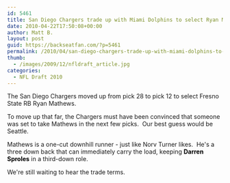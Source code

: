```yaml
---
id: 5461
title: San Diego Chargers trade up with Miami Dolphins to select Ryan Mathews
date: 2010-04-22T17:50:08+00:00
author: Matt B.
layout: post
guid: https://backseatfan.com/?p=5461
permalink: /2010/04/san-diego-chargers-trade-up-with-miami-dolphins-to-select-ryan-mathews/
thumb:
  - /images/2009/12/nfldraft_article.jpg
categories:
  - NFL Draft 2010
---
```


<div class="entry">
  <p>
    The San Diego Chargers moved up from pick 28 to pick 12 to select Fresno State RB Ryan Mathews.
  </p>

  <p>
    To move up that far, the Chargers must have been convinced that someone was set to take Mathews in the next few picks.  Our best guess would be Seattle.
  </p>

  <p>
    Mathews is a one-cut downhill runner - just like Norv Turner likes.  He's a three down back that can immediately carry the load, keeping <a style="color: #000000; text-decoration: none !important; font-weight: bold;" href="https://www.rotoworld.com/content/playerpages/player_main.aspx?sport=NFL&id=3221">Darren Sproles</a> in a third-down role.
  </p>

  <p>
    We're still waiting to hear the trade terms.
  </p>
</div>
